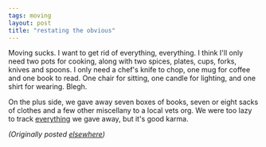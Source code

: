 ```yaml
---
tags: moving
layout: post
title: "restating the obvious"
---
```




<p>Moving sucks. I want to get rid of everything, everything. I think I'll only need two pots for cooking, along with two spices, plates, cups, forks, knives and spoons. I only need a chef's knife to chop, one mug for coffee and one book to read. One chair for sitting, one candle for lighting, and one shirt for wearing. Blegh.</p>

<p>On the plus side, we gave away seven boxes of books, seven or eight sacks of clothes and a few other miscellany to a local vets org. We were too lazy to track <a href="http://www.tnauk.org.uk/VisualSite/FundraisingSub/1998Sub/Apr.htm">everything</a> we gave away, but it's good karma.</p>

<p>
<p><em>(Originally posted <a href="http://use.perl.org/~lachoy/journal/6420">elsewhere</a>)</em></p>


